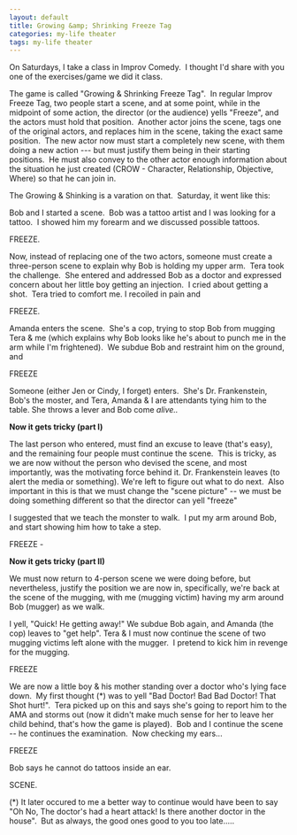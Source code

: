 ```yaml
---
layout: default
title: Growing &amp; Shrinking Freeze Tag
categories: my-life theater
tags: my-life theater
---
```


  <p>On Saturdays, I take a class in Improv Comedy.  I thought I'd share with you one of the exercises/game we did it class.</p>
  <p>The game is called "Growing &amp; Shrinking Freeze Tag".  In regular Improv Freeze Tag, two people start a scene, and at some point, while in the midpoint of some action, the director (or the audience) yells "Freeze", and the actors must hold that position.  Another actor joins the scene, tags one of the original actors, and replaces him in the scene, taking the exact same position.  The new actor now must start a completely new scene, with them doing a new action --- but must justify them being in their starting positions.  He must also convey to the other actor enough information about the situation he just created (CROW - Character, Relationship, Objective, Where) so that he can join in.</p>
  <p>The Growing &amp; Shinking is a varation on that.  Saturday, it went like this:</p>
  <p>Bob and I started a scene.  Bob was a tattoo artist and I was looking for a tattoo.  I showed him my forearm and we discussed possible tattoos.</p>
  <p>FREEZE.</p>
  <p>Now, instead of replacing one of the two actors, someone must create a three-person scene to explain why Bob is holding my upper arm.  Tera took the challenge.  She entered and addressed Bob as a doctor and expressed concern about her little boy getting an injection.  I cried about getting a shot.  Tera tried to comfort me. I recoiled in pain and </p>
  <p>FREEZE.</p>
  <p>Amanda enters the scene.  She's a cop, trying to stop Bob from mugging Tera &amp; me (which explains why Bob looks like he's about to punch me in the arm while I'm frightened).  We subdue Bob and restraint him on the ground, and</p>
  <p>FREEZE</p>
  <p>Someone (either Jen or Cindy, I forget) enters.  She's Dr. Frankenstein, Bob's the moster, and Tera, Amanda &amp; I are attendants tying him to the table. She throws a lever and Bob come <em>alive..</em></p>
  <p>
    <strong>Now it gets tricky (part I)</strong>
  </p>
  <p>The last person who entered, must find an excuse to leave (that's easy), and the remaining four people must continue the scene.  This is tricky, as we are now without the person who devised the scene, and most importantly, was the motivating force behind it. Dr. Frankenstein leaves (to alert the media or something). We're left to figure out what to do next.  Also important in this is that we must change the "scene picture" -- we must be doing something different so that the director can yell "freeze"</p>
  <p>I suggested that we teach the monster to walk.  I put my arm around Bob, and start showing him how to take a step.</p>
  <p>FREEZE - </p>
  <p>
    <strong>Now it gets tricky (part II)</strong>
  </p>
  <p>We must now return to 4-person scene we were doing before, but nevertheless, justify the position we are now in, specifically, we're back at the scene of the mugging, with me (mugging victim) having my arm around Bob (mugger) as we walk.</p>
  <p>I yell, "Quick! He getting away!" We subdue Bob again, and Amanda (the cop) leaves to "get help". Tera &amp; I must now continue the scene of two mugging victims left alone with the mugger.  I pretend to kick him in revenge for the mugging.</p>
  <p>FREEZE</p>
  <p>We are now a little boy &amp; his mother standing over a doctor who's lying face down.  My first thought (*) was to yell "Bad Doctor! Bad Bad Doctor! That Shot hurt!".  Tera picked up on this and says she's going to report him to the AMA and storms out (now it didn't make much sense for her to leave her child behind, that's how the game is played).  Bob and I continue the scene -- he continues the examination.  Now checking my ears...</p>
  <p>FREEZE</p>
  <p>Bob says he cannot do tattoos inside an ear.</p>
  <p>SCENE.</p>
  <p>(*) It later occured to me a better way to continue would have been to say "Oh No, The doctor's had a heart attack! Is there another doctor in the house".  But as always, the good ones good to you too late.....</p>
  <p> </p>
  <p> </p>